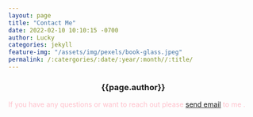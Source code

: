 ```yaml
---
layout: page
title: "Contact Me"
date: 2022-02-10 10:10:15 -0700
author: Lucky
categories: jekyll
feature-img: "/assets/img/pexels/book-glass.jpeg"
permalink: /:catergories/:date/:year/:month//:title/
---
```

<h3 style="text-align:center;">{{page.author}}</h3>

<p style="color:pink;">If you have any questions or want to reach out please 
<a href="mailto:someone@example.com"> send email</a> to me .</p>